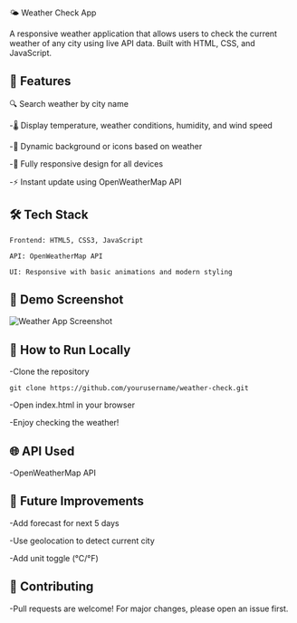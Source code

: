 🌤️ Weather Check App

A responsive weather application that allows users to check the current weather of any city using live API data. Built with HTML, CSS, and JavaScript.

🚀 Features
---
🔍 Search weather by city name

-🌡️ Display temperature, weather conditions, humidity, and wind speed

-🌇 Dynamic background or icons based on weather

-📱 Fully responsive design for all devices

-⚡ Instant update using OpenWeatherMap API

🛠️ Tech Stack
---
    Frontend: HTML5, CSS3, JavaScript

    API: OpenWeatherMap API

    UI: Responsive with basic animations and modern styling

📸 Demo Screenshot
---
![Weather App Screenshot](weather-demo.png)

🔧 How to Run Locally
---

-Clone the repository

    git clone https://github.com/yourusername/weather-check.git

-Open index.html in your browser

-Enjoy checking the weather!

🌐 API Used
---
-OpenWeatherMap API

📌 Future Improvements
---
-Add forecast for next 5 days

-Use geolocation to detect current city

-Add unit toggle (°C/°F)

🤝 Contributing
---
-Pull requests are welcome! For major changes, please open an issue first.



